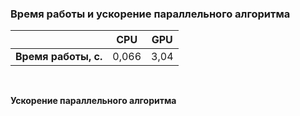 ### Время работы и ускорение параллельного алгоритма
|  | CPU |  GPU |
|:----:|:----:|:----:|
|**Время работы, с.**| 0,066 | 3,04 |
<br/>

**Ускорение параллельного алгоритма**
